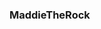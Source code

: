 ### MaddieTheRock 

<!--
**MaddieTheRock/MaddieTheRock** is a ✨ _special_ ✨ repository because its `README.md` (this file) appears on your GitHub profile.



- <p align="center">
  <img src="https://te.legra.ph/file/d652e3c013a697eff614f.jpg">
<p>
- 
- 
-
-
- 📫 reach me @MaddieTheRock On Telegram 
- 
- 
-

